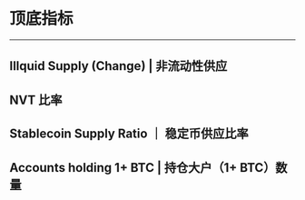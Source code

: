 # 顶底指标
-----------------------------
## Illquid Supply (Change) | 非流动性供应

## NVT 比率

## Stablecoin Supply Ratio ｜ 稳定币供应比率

## Accounts holding 1+ BTC | 持仓大户（1+ BTC）数量
